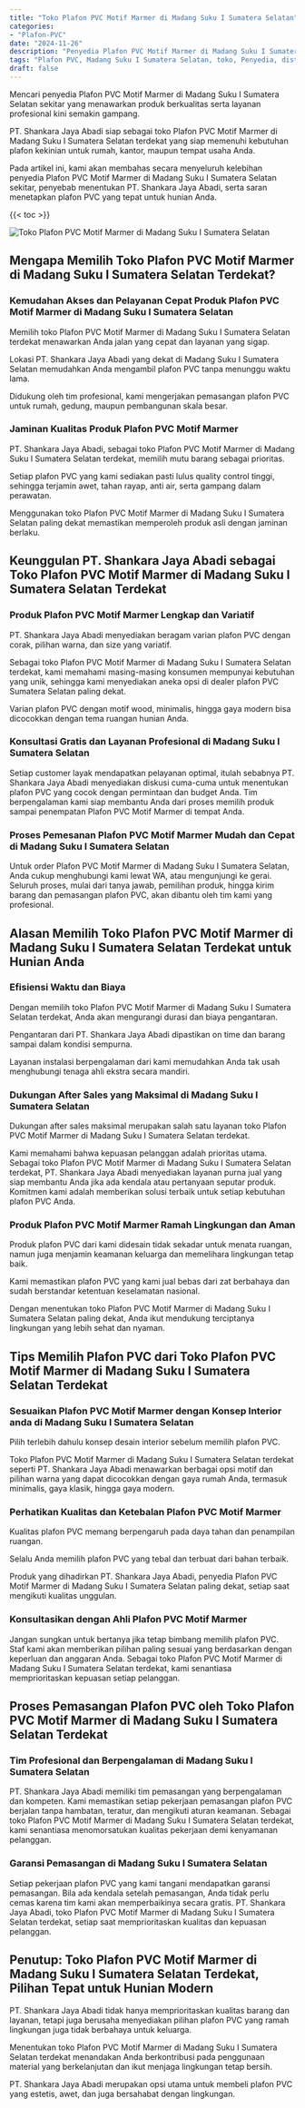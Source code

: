 ```yaml
---
title: "Toko Plafon PVC Motif Marmer di Madang Suku I Sumatera Selatan"
categories: 
- "Plafon-PVC"
date: "2024-11-26"
description: "Penyedia Plafon PVC Motif Marmer di Madang Suku I Sumatera Selatan bagi hunian, office, dan ritel. Material terbaik, pilihan motif, pilihan warna elegan, beserta jasa pemasangan dikerjakan oleh tim ahli dan jaminan resmi!|Jasa penjualan Plafon PVC Motif Marmer di Madang Suku I Sumatera Selatan bagi keperluan rumah, kantor, maupun toko, dengan produk terbaik dan penempatan oleh tim ahli dan kepastian resmi.|Pilihan Plafon PVC Motif Marmer di Madang Suku I Sumatera Selatan yang andal bagi rumah, perkantoran, dan ritel, bersama produk terbaik dan penempatan oleh tenaga ahli ahli serta kepastian resmi.|Distribusi Plafon PVC Motif Marmer di Madang Suku I Sumatera Selatan untuk rumah, office, serta toko, beserta produk terbaik dan penempatan dikerjakan oleh tim ahli, dilengkapi beserta garansi resmi.}"
tags: "Plafon PVC, Madang Suku I Sumatera Selatan, toko, Penyedia, distributor"
draft: false
---
```


Mencari penyedia Plafon PVC Motif Marmer di Madang Suku I Sumatera Selatan sekitar yang menawarkan produk berkualitas serta layanan profesional kini semakin gampang.

PT. Shankara Jaya Abadi siap sebagai toko Plafon PVC Motif Marmer di Madang Suku I Sumatera Selatan terdekat yang siap memenuhi kebutuhan plafon kekinian untuk rumah, kantor, maupun tempat usaha Anda.

Pada artikel ini, kami akan membahas secara menyeluruh kelebihan penyedia Plafon PVC Motif Marmer di Madang Suku I Sumatera Selatan sekitar, penyebab menentukan PT. Shankara Jaya Abadi, serta saran menetapkan plafon PVC yang tepat untuk hunian Anda.

{{< toc >}}

![Toko Plafon PVC Motif Marmer di Madang Suku I Sumatera Selatan](/images/Plafon-PVC/Toko-Plafon-PVC-Motif-Marmer-di-Madang-Suku-I-Sumatera-Selatan.png)


## Mengapa Memilih Toko Plafon PVC Motif Marmer di Madang Suku I Sumatera Selatan Terdekat?

### Kemudahan Akses dan Pelayanan Cepat Produk Plafon PVC Motif Marmer di Madang Suku I Sumatera Selatan

Memilih toko Plafon PVC Motif Marmer di Madang Suku I Sumatera Selatan terdekat menawarkan Anda jalan yang cepat dan layanan yang sigap.

Lokasi PT. Shankara Jaya Abadi yang dekat di Madang Suku I Sumatera Selatan memudahkan Anda mengambil plafon PVC tanpa menunggu waktu lama.

Didukung oleh tim profesional, kami mengerjakan pemasangan plafon PVC untuk rumah, gedung, maupun pembangunan skala besar.

### Jaminan Kualitas Produk Plafon PVC Motif Marmer

PT. Shankara Jaya Abadi, sebagai toko Plafon PVC Motif Marmer di Madang Suku I Sumatera Selatan terdekat, memilih mutu barang sebagai prioritas.

Setiap plafon PVC yang kami sediakan pasti lulus quality control tinggi, sehingga terjamin awet, tahan rayap, anti air, serta gampang dalam perawatan.

Menggunakan toko Plafon PVC Motif Marmer di Madang Suku I Sumatera Selatan paling dekat memastikan memperoleh produk asli dengan jaminan berlaku.

## Keunggulan PT. Shankara Jaya Abadi sebagai Toko Plafon PVC Motif Marmer di Madang Suku I Sumatera Selatan Terdekat

### Produk Plafon PVC Motif Marmer Lengkap dan Variatif

PT. Shankara Jaya Abadi menyediakan beragam varian plafon PVC dengan corak, pilihan warna, dan size yang variatif.

Sebagai toko Plafon PVC Motif Marmer di Madang Suku I Sumatera Selatan terdekat, kami memahami masing-masing konsumen mempunyai kebutuhan yang unik, sehingga kami menyediakan aneka opsi di dealer plafon PVC Sumatera Selatan paling dekat.

Varian plafon PVC dengan motif wood, minimalis, hingga gaya modern bisa dicocokkan dengan tema ruangan hunian Anda.

### Konsultasi Gratis dan Layanan Profesional di Madang Suku I Sumatera Selatan

Setiap customer layak mendapatkan pelayanan optimal, itulah sebabnya PT. Shankara Jaya Abadi menyediakan diskusi cuma-cuma untuk menentukan plafon PVC yang cocok dengan permintaan dan budget Anda. Tim berpengalaman kami siap membantu Anda dari proses memilih produk sampai penempatan Plafon PVC Motif Marmer di tempat Anda.

### Proses Pemesanan Plafon PVC Motif Marmer Mudah dan Cepat di Madang Suku I Sumatera Selatan

Untuk order Plafon PVC Motif Marmer di Madang Suku I Sumatera Selatan, Anda cukup menghubungi kami lewat WA, atau mengunjungi ke gerai. Seluruh proses, mulai dari tanya jawab, pemilihan produk, hingga kirim barang dan pemasangan plafon PVC, akan dibantu oleh tim kami yang profesional.

## Alasan Memilih Toko Plafon PVC Motif Marmer di Madang Suku I Sumatera Selatan Terdekat untuk Hunian Anda

### Efisiensi Waktu dan Biaya

Dengan memilih toko Plafon PVC Motif Marmer di Madang Suku I Sumatera Selatan terdekat, Anda akan mengurangi durasi dan biaya pengantaran.

Pengantaran dari PT. Shankara Jaya Abadi dipastikan on time dan barang sampai dalam kondisi sempurna.

Layanan instalasi berpengalaman dari kami memudahkan Anda tak usah menghubungi tenaga ahli ekstra secara mandiri.

### Dukungan After Sales yang Maksimal di Madang Suku I Sumatera Selatan

Dukungan after sales maksimal merupakan salah satu layanan toko Plafon PVC Motif Marmer di Madang Suku I Sumatera Selatan terdekat.

Kami memahami bahwa kepuasan pelanggan adalah prioritas utama. Sebagai toko Plafon PVC Motif Marmer di Madang Suku I Sumatera Selatan terdekat, PT. Shankara Jaya Abadi menyediakan layanan purna jual yang siap membantu Anda jika ada kendala atau pertanyaan seputar produk. Komitmen kami adalah memberikan solusi terbaik untuk setiap kebutuhan plafon PVC Anda.

### Produk Plafon PVC Motif Marmer Ramah Lingkungan dan Aman

Produk plafon PVC dari kami didesain tidak sekadar untuk menata ruangan, namun juga menjamin keamanan keluarga dan memelihara lingkungan tetap baik.

Kami memastikan plafon PVC yang kami jual bebas dari zat berbahaya dan sudah berstandar ketentuan keselamatan nasional.

Dengan menentukan toko Plafon PVC Motif Marmer di Madang Suku I Sumatera Selatan paling dekat, Anda ikut mendukung terciptanya lingkungan yang lebih sehat dan nyaman.

## Tips Memilih Plafon PVC dari Toko Plafon PVC Motif Marmer di Madang Suku I Sumatera Selatan Terdekat

### Sesuaikan Plafon PVC Motif Marmer dengan Konsep Interior anda di Madang Suku I Sumatera Selatan

Pilih terlebih dahulu konsep desain interior sebelum memilih plafon PVC.

Toko Plafon PVC Motif Marmer di Madang Suku I Sumatera Selatan terdekat seperti PT. Shankara Jaya Abadi menawarkan berbagai opsi motif dan pilihan warna yang dapat dicocokkan dengan gaya rumah Anda, termasuk minimalis, gaya klasik, hingga gaya modern.

### Perhatikan Kualitas dan Ketebalan Plafon PVC Motif Marmer

Kualitas plafon PVC memang berpengaruh pada daya tahan dan penampilan ruangan.

Selalu Anda memilih plafon PVC yang tebal dan terbuat dari bahan terbaik.

Produk yang dihadirkan PT. Shankara Jaya Abadi, penyedia Plafon PVC Motif Marmer di Madang Suku I Sumatera Selatan paling dekat, setiap saat mengikuti kualitas unggulan.

### Konsultasikan dengan Ahli Plafon PVC Motif Marmer

Jangan sungkan untuk bertanya jika tetap bimbang memilih plafon PVC. Staf kami akan memberikan pilihan paling sesuai yang berdasarkan dengan keperluan dan anggaran Anda. Sebagai toko Plafon PVC Motif Marmer di Madang Suku I Sumatera Selatan terdekat, kami senantiasa memprioritaskan kepuasan setiap pelanggan.

## Proses Pemasangan Plafon PVC oleh Toko Plafon PVC Motif Marmer di Madang Suku I Sumatera Selatan Terdekat

### Tim Profesional dan Berpengalaman di Madang Suku I Sumatera Selatan

PT. Shankara Jaya Abadi memiliki tim pemasangan yang berpengalaman dan kompeten. Kami memastikan setiap pekerjaan pemasangan plafon PVC berjalan tanpa hambatan, teratur, dan mengikuti aturan keamanan. Sebagai toko Plafon PVC Motif Marmer di Madang Suku I Sumatera Selatan terdekat, kami senantiasa menomorsatukan kualitas pekerjaan demi kenyamanan pelanggan.

### Garansi Pemasangan di Madang Suku I Sumatera Selatan

Setiap pekerjaan plafon PVC yang kami tangani mendapatkan garansi pemasangan. Bila ada kendala setelah pemasangan, Anda tidak perlu cemas karena tim kami akan memperbaikinya secara gratis. PT. Shankara Jaya Abadi, toko Plafon PVC Motif Marmer di Madang Suku I Sumatera Selatan terdekat, setiap saat memprioritaskan kualitas dan kepuasan pelanggan.

## Penutup: Toko Plafon PVC Motif Marmer di Madang Suku I Sumatera Selatan Terdekat, Pilihan Tepat untuk Hunian Modern

PT. Shankara Jaya Abadi tidak hanya memprioritaskan kualitas barang dan layanan, tetapi juga berusaha menyediakan pilihan plafon PVC yang ramah lingkungan juga tidak berbahaya untuk keluarga.

Menentukan toko Plafon PVC Motif Marmer di Madang Suku I Sumatera Selatan terdekat menandakan Anda berkontribusi pada penggunaan material yang berkelanjutan dan ikut menjaga lingkungan tetap bersih.

PT. Shankara Jaya Abadi merupakan opsi utama untuk membeli plafon PVC yang estetis, awet, dan juga bersahabat dengan lingkungan.